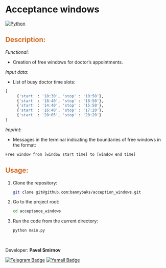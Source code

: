 # Acceptance windows

[![Python](https://img.shields.io/badge/Python-3.11-blue.svg)](https://www.python.org/)

## <span style="color:#D2691E">Description:</span>
*Functional*:<br>
- Creation of free windows for doctor’s appointments.<br>

*Input data*:<br>
- List of busy doctor time slots:<br>

```python
[
     {'start' : '10:30', 'stop' : '10:50'},
     {'start' : '18:40', 'stop' : '18:50'},
     {'start' : '14:40', 'stop' : '15:50'},
     {'start' : '16:40', 'stop' : '17:20'},
     {'start' : '20:05', 'stop' : '20:20'}
]
```

*Imprint*:<br>
- Messages in the terminal indicating the boundaries of free windows in the format:<br>
```bash
Free window from [window start time] to [window end time]
```

## <span style="color:#D2691E">Usage:</span>
1. Clone the repository:

     ```bash
     git clone git@github.com:bannybaks/acception_windows.git
     ```

2. Go to the project root:
    
     ```bash
     cd acceptance_windows
     ```

3. Run the code from the current directory:

     ```bash
     python main.py
     ```
<br/>

Developer: **Pavel Smirnov**

[![Telegram Badge](https://img.shields.io/badge/-B1kas-blue?style=social&logo=telegram&link=https://t.me/B1kas)](https://t.me/B1kas)
[![Yamail Badge](https://img.shields.io/badge/baksbannysmirnov@yandex.ru-FFCC00?style=flat&logo=ycombinator&logoColor=red&link=mailto:baksbannysmirnov@yandex.ru)](mailto:baksbannysmirnov@yandex.ru)
